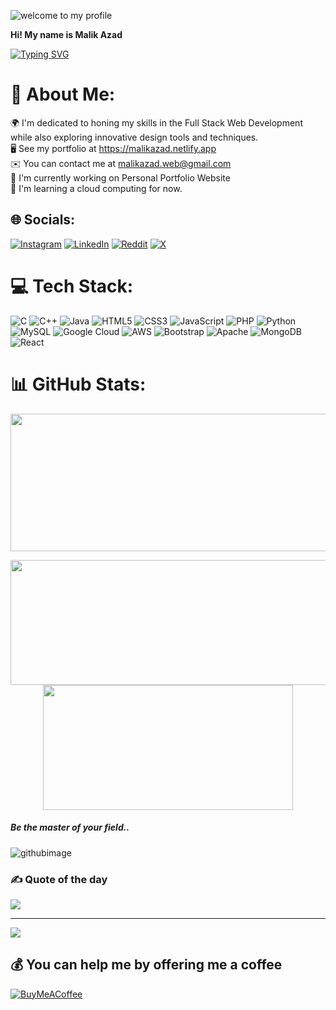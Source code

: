![welcome to my profile](https://github.com/malik-azad/malik-azad/assets/113776072/7660677f-249b-4ab3-807c-e950b66c400f)

**Hi! My name is Malik Azad**  

[![Typing SVG](https://readme-typing-svg.demolab.com?font=Fira+Code&pause=1000&random=false&width=435&lines=I'm+a+Programmer;Front+End+Developer)](https://git.io/typing-svg)

# 💫 About Me:
🌍  I'm dedicated to honing my skills in the Full Stack Web Development while also exploring innovative design tools and techniques.                <br>
🖥️  See my portfolio at https://malikazad.netlify.app            <br>
✉️  You can contact me at malikazad.web@gmail.com           <br>
🚀  I'm currently working on Personal Portfolio Website           <br>
🧠  I'm learning a cloud computing for now.


## 🌐 Socials:
[![Instagram](https://img.shields.io/badge/Instagram-%23E4405F.svg?logo=Instagram&logoColor=white)](https://instagram.com/malikjubran_) [![LinkedIn](https://img.shields.io/badge/LinkedIn-%230077B5.svg?logo=linkedin&logoColor=white)](https://linkedin.com/in/malikazad) [![Reddit](https://img.shields.io/badge/Reddit-%23FF4500.svg?logo=Reddit&logoColor=white)](https://reddit.com/user/malik-azad) [![X](https://img.shields.io/badge/X-black.svg?logo=X&logoColor=white)](https://x.com/malickxain56)

# 💻 Tech Stack:
![C](https://img.shields.io/badge/c-%2300599C.svg?style=flat&logo=c&logoColor=white) ![C++](https://img.shields.io/badge/c++-%2300599C.svg?style=flat&logo=c%2B%2B&logoColor=white) ![Java](https://img.shields.io/badge/java-%23ED8B00.svg?style=flat&logo=openjdk&logoColor=white) ![HTML5](https://img.shields.io/badge/html5-%23E34F26.svg?style=flat&logo=html5&logoColor=white) ![CSS3](https://img.shields.io/badge/css3-%231572B6.svg?style=flat&logo=css3&logoColor=white) ![JavaScript](https://img.shields.io/badge/javascript-%23323330.svg?style=flat&logo=javascript&logoColor=%23F7DF1E) ![PHP](https://img.shields.io/badge/php-%23777BB4.svg?style=flat&logo=php&logoColor=white) ![Python](https://img.shields.io/badge/python-3670A0?style=flat&logo=python&logoColor=ffdd54) ![MySQL](https://img.shields.io/badge/mysql-%2300000f.svg?style=flat&logo=mysql&logoColor=white) ![Google Cloud](https://img.shields.io/badge/GoogleCloud-%234285F4.svg?style=flat&logo=google-cloud&logoColor=white) ![AWS](https://img.shields.io/badge/AWS-%23FF9900.svg?style=flat&logo=amazon-aws&logoColor=white) ![Bootstrap](https://img.shields.io/badge/bootstrap-%238511FA.svg?style=flat&logo=bootstrap&logoColor=white) ![Apache](https://img.shields.io/badge/apache-%23D42029.svg?style=flat&logo=apache&logoColor=white) ![MongoDB](https://img.shields.io/badge/MongoDB-%234ea94b.svg?style=flat&logo=mongodb&logoColor=white) ![React](https://img.shields.io/badge/react-%2320232a.svg?style=flat&logo=react&logoColor=%2361DAFB)
# 📊 GitHub Stats:

<p align="center">
  <img width="800" height="220" src="https://streak-stats.demolab.com?user=malik-azad&theme=highcontrast&hide_border=true&border_radius=5&card_width=800">
</p>

<p align="center">
  <img width="600" height="200" src="https://github-readme-stats.vercel.app/api?username=malik-azad&show_icons=true&theme=vision-friendly-dark">
  <img width="400" height="200" src="https://github-readme-stats.vercel.app/api/top-langs/?username=malik-azad&size_weight=0.15&count_weight=0.5&layout=compact&theme=vision-friendly-dark">
</p>

 <h5><i> Be the master of your field.. </i> </h5> 
 


![githubimage](https://github.com/malik-azad/malik-azad/assets/113776072/95114bd6-4dfd-458b-a5b8-edeef9635a1a)


### ✍️ Quote of the day
![](https://quotes-github-readme.vercel.app/api?type=horizontal&theme=radical)

---
[![](https://visitcount.itsvg.in/api?id=malik-azad&icon=0&color=11)](https://visitcount.itsvg.in)


  


  ## 💰 You can help me by offering me a coffee
  [![BuyMeACoffee](https://img.shields.io/badge/Buy%20Me%20a%20Coffee-ffdd00?style=for-the-badge&logo=buy-me-a-coffee&logoColor=black)](https://buymeacoffee.com/malikazad) 

